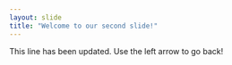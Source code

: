 ```yaml
---
layout: slide
title: "Welcome to our second slide!"
---
```

This line has been updated. 
Use the left arrow to go back!
